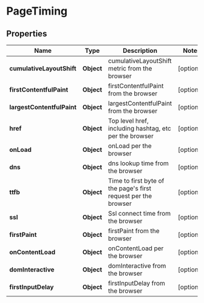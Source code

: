 

# PageTiming


## Properties

| Name | Type | Description | Notes |
|------------ | ------------- | ------------- | -------------|
|**cumulativeLayoutShift** | **Object** | cumulativeLayoutShift metric from the browser |  [optional] |
|**firstContentfulPaint** | **Object** | firstContentfulPaint from the browser |  [optional] |
|**largestContentfulPaint** | **Object** | largestContentfulPaint from the browser |  [optional] |
|**href** | **Object** | Top level href, including hashtag, etc per the browser |  [optional] |
|**onLoad** | **Object** | onLoad per the browser |  [optional] |
|**dns** | **Object** | dns lookup time from the browser |  [optional] |
|**ttfb** | **Object** | Time to first byte of the page&#39;s first request per the browser |  [optional] |
|**ssl** | **Object** | Ssl connect time from the browser |  [optional] |
|**firstPaint** | **Object** | firstPaint from the browser |  [optional] |
|**onContentLoad** | **Object** | onContentLoad per the browser |  [optional] |
|**domInteractive** | **Object** | domInteractive from the browser |  [optional] |
|**firstInputDelay** | **Object** | firstInputDelay from the browser |  [optional] |



